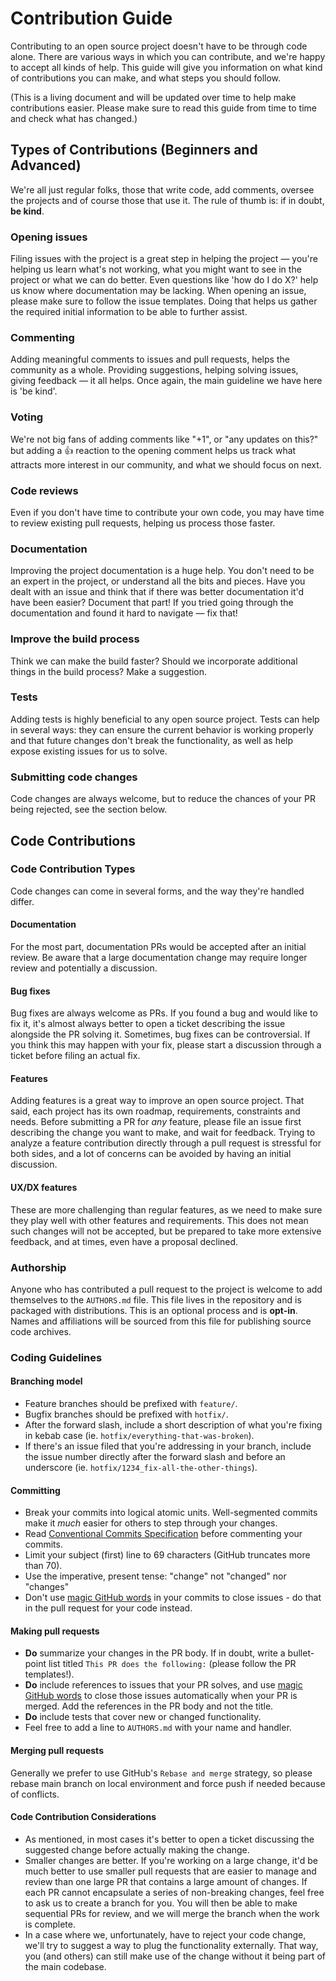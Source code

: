 # Contribution Guide
Contributing to an open source project doesn't have to be through code alone. There are various ways in which you can contribute, and we're happy to accept all kinds of help. This guide will give you information on what kind of contributions you can make, and what steps you should follow.

(This is a living document and will be updated over time to help make contributions easier. Please make sure to read this guide from time to time and check what has changed.)


## Types of Contributions (Beginners and Advanced)
We're all just regular folks, those that write code, add comments, oversee the projects and of course those that use it. The rule of thumb is: if in doubt, **be kind**.

### Opening issues
Filing issues with the project is a great step in helping the project — you're helping us learn what's not working, what you might want to see in the project or what we can do better.
Even questions like 'how do I do X?' help us know where documentation may be lacking.
When opening an issue, please make sure to follow the issue templates.
Doing that helps us gather the required initial information to be able to further assist.

### Commenting
Adding meaningful comments to issues and pull requests, helps the community as a whole.
Providing suggestions, helping solving issues, giving feedback — it all helps.
Once again, the main guideline we have here is 'be kind'.

### Voting
We're not big fans of adding comments like "+1", or "any updates on this?" but adding a :thumbsup: reaction to the opening comment helps us track what attracts more interest in our community, and what we should focus on next. 

### Code reviews
Even if you don't have time to contribute your own code, you may have time to review existing pull requests, helping us process those faster.

### Documentation
Improving the project documentation is a huge help. You don't need to be an expert in the project, or understand all the bits and pieces.
Have you dealt with an issue and think that if there was better documentation it'd have been easier? Document that part!
If you tried going through the documentation and found it hard to navigate — fix that!

### Improve the build process
Think we can make the build faster? Should we incorporate additional things in the build process? Make a suggestion.

### Tests
Adding tests is highly beneficial to any open source project. Tests can help in several ways: they can ensure the current behavior is working properly and that future changes don't break the functionality, as well as help expose existing issues for us to solve.

### Submitting code changes
Code changes are always welcome, but to reduce the chances of your PR being rejected, see the section below.


## Code Contributions

### Code Contribution Types
Code changes can come in several forms, and the way they're handled differ.

#### Documentation
For the most part, documentation PRs would be accepted after an initial review. Be aware that a large documentation change may require longer review and potentially a discussion.

#### Bug fixes
Bug fixes are always welcome as PRs. If you found a bug and would like to fix it, it's almost always better to open a ticket describing the issue alongside the PR solving it.
Sometimes, bug fixes can be controversial. If you think this may happen with your fix, please start a discussion through a ticket before filing an actual fix.

#### Features
Adding features is a great way to improve an open source project. That said, each project has its own roadmap, requirements, constraints and needs.
Before submitting a PR for _any_ feature, please file an issue first describing the change you want to make, and wait for feedback.
Trying to analyze a feature contribution directly through a pull request is stressful for both sides, and a lot of concerns can be avoided by having an initial discussion.

#### UX/DX features
These are more challenging than regular features, as we need to make sure they play well with other features and requirements.
This does not mean such changes will not be accepted, but be prepared to take more extensive feedback, and at times, even have a proposal declined.


### Authorship
Anyone who has contributed a pull request to the project is welcome to add themselves to the `AUTHORS.md` file. This file lives in the repository and is packaged with distributions.
This is an optional process and is **opt-in**. Names and affiliations will be sourced from this file for publishing source code archives.


### Coding Guidelines

#### Branching model
- Feature branches should be prefixed with `feature/`.
- Bugfix branches should be prefixed with `hotfix/`.
- After the forward slash, include a short description of what you're fixing in kebab case (ie. `hotfix/everything-that-was-broken`).
- If there's an issue filed that you're addressing in your branch, include the issue number directly after the forward slash and before an underscore (ie. `hotfix/1234_fix-all-the-other-things`).

#### Committing
- Break your commits into logical atomic units. Well-segmented commits make it _much_ easier for others to step through your changes.
- Read [Conventional Commits Specification](https://www.conventionalcommits.org/en/v1.0.0/) before commenting your commits.
- Limit your subject (first) line to 69 characters (GitHub truncates more than 70).
- Use the imperative, present tense: "change" not "changed" nor "changes"
- Don't use [magic GitHub words](https://help.github.com/articles/closing-issues-using-keywords/) in your commits to close issues - do that in the pull request for your code instead.

#### Making pull requests
- **Do** summarize your changes in the PR body. If in doubt, write a bullet-point list titled `This PR does the following:` (please follow the PR templates!).
- **Do** include references to issues that your PR solves, and use [magic GitHub words](https://help.github.com/articles/closing-issues-using-keywords/) to close those issues automatically when your PR is merged. Add the references in the PR body and not the title.
- **Do** include tests that cover new or changed functionality.
- Feel free to add a line to `AUTHORS.md` with your name and handler.

#### Merging pull requests
Generally we prefer to use GitHub's `Rebase and merge` strategy, so please rebase main branch on local environment and force push if needed because of conflicts.

#### Code Contribution Considerations
- As mentioned, in most cases it's better to open a ticket discussing the suggested change before actually making the change.
- Smaller changes are better. If you're working on a large change, it'd be much better to use smaller pull requests that are easier to manage and review than one large PR that contains a large amount of changes. If each PR cannot encapsulate a series of non-breaking changes, feel free to ask us to create a branch for you. You will then be able to make sequential PRs for review, and we will merge the branch when the work is complete.
- In a case where we, unfortunately, have to reject your code change, we'll try to suggest a way to plug the functionality externally. That way, you (and others) can still make use of the change without it being part of the main codebase.
